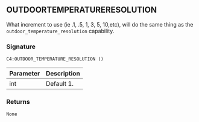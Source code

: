 ## OUTDOORTEMPERATURERESOLUTION

What increment to use (ie .1, .5, 1, 3, 5, 10,etc), will do the same thing as the `outdoor_temperature_resolution` capability.


### Signature

`C4:OUTDOOR_TEMPERATURE_RESOLUTION ()` 


| Parameter | Description |
| --- | --- |
| int | Default 1. |


### Returns

`None`



